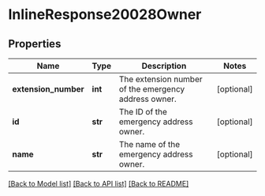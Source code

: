 # InlineResponse20028Owner

## Properties
Name | Type | Description | Notes
------------ | ------------- | ------------- | -------------
**extension_number** | **int** | The extension number of the emergency address owner. | [optional] 
**id** | **str** | The ID of the emergency address owner. | [optional] 
**name** | **str** | The name of the emergency address owner. | [optional] 

[[Back to Model list]](../README.md#documentation-for-models) [[Back to API list]](../README.md#documentation-for-api-endpoints) [[Back to README]](../README.md)

